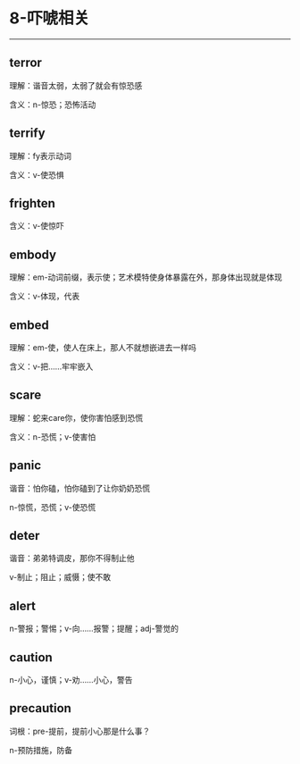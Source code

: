 # 8-吓唬相关

---
## terror

理解：谐音太弱，太弱了就会有惊恐感

含义：n-惊恐；恐怖活动


## terrify

理解：fy表示动词

含义：v-使恐惧


## frighten

含义：v-使惊吓


## embody

理解：em-动词前缀，表示使；艺术模特使身体暴露在外，那身体出现就是体现

含义：v-体现，代表


## embed

理解：em-使，使人在床上，那人不就想嵌进去一样吗

含义：v-把……牢牢嵌入


## scare 

理解：蛇来care你，使你害怕感到恐慌

含义：n-恐慌；v-使害怕


## panic

谐音：怕你磕，怕你磕到了让你奶奶恐慌

n-惊慌，恐慌；v-使恐慌


## deter

谐音：弟弟特调皮，那你不得制止他

v-制止；阻止；威慑；使不敢


## alert

n-警报；警惕；v-向……报警；提醒；adj-警觉的


## caution

n-小心，谨慎；v-劝……小心，警告


## precaution

词根：pre-提前，提前小心那是什么事？

n-预防措施，防备